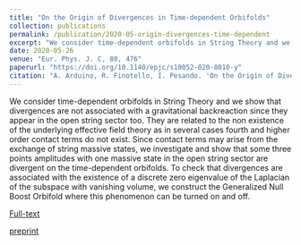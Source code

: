 ```yaml
---
title: "On the Origin of Divergences in Time-dependent Orbifolds"
collection: publications
permalink: /publication/2020-05-origin-divergences-time-dependent
excerpt: "We consider time-dependent orbifolds in String Theory and we show that divergences are not associated with a gravitational backreaction since they appear in the open string sector, too."
date: 2020-05-26
venue: "Eur. Phys. J. C, 80, 476"
paperurl: "https://doi.org/10.1140/epjc/s10052-020-8010-y"
citation: "A. Arduino, R. Finotello, I. Pesando. 'On the Origin of Divergences in Time-dependent Orbifolds'. Eur. Phys. J. C 80 (2020), p. 476."
---
```

We consider time-dependent orbifolds in String Theory and we show that divergences are not associated with a gravitational backreaction since they appear in the open string sector too. They are related to the non existence of the underlying effective field theory as in several cases fourth and higher order contact terms do not exist. Since contact terms may arise from the exchange of string massive states, we investigate and show that some three points amplitudes with one massive state in the open string sector are divergent on the time-dependent orbifolds. To check that divergences are associated with the existence of a discrete zero eigenvalue of the Laplacian of the subspace with vanishing volume, we construct the Generalized Null Boost Orbifold where this phenomenon can be turned on and off.

[Full-text](https://doi.org/10.1140/epjc/s10052-020-8010-y)

[preprint](https://arxiv.org/abs/2002.11306)
